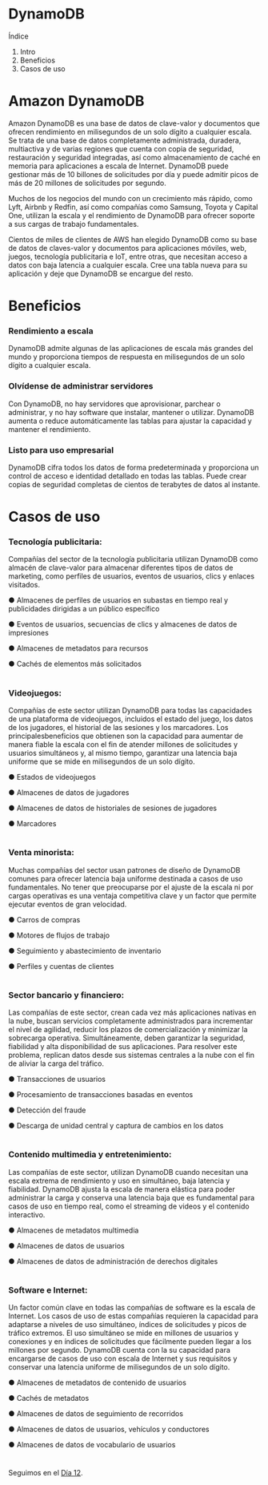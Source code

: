 
# DynamoDB






Índice

1. Intro
2. Beneficios
3. Casos de uso



#
#

# Amazon DynamoDB

Amazon DynamoDB es una base de datos de clave-valor y documentos que ofrecen rendimiento en milisegundos de un solo dígito a cualquier escala. Se trata de una base de datos completamente administrada, duradera, multiactiva y de varias regiones que cuenta con copia de seguridad, restauración y seguridad integradas, así como almacenamiento de caché en memoria para aplicaciones a escala de Internet. 
DynamoDB puede gestionar más de 10 billones de solicitudes por día y puede admitir picos de más de 20 millones de solicitudes por segundo.

Muchos de los negocios del mundo con un crecimiento más rápido, como Lyft, Airbnb y Redfin, así como compañías como Samsung, Toyota y Capital One, utilizan la escala y el rendimiento de DynamoDB para ofrecer soporte a sus cargas de trabajo fundamentales.

Cientos de miles de clientes de AWS han elegido DynamoDB como su base de datos de claves-valor y documentos para aplicaciones móviles, web, juegos, tecnología publicitaria e IoT, entre otras, que necesitan acceso a datos con baja latencia a cualquier escala. Cree una tabla nueva para su aplicación y deje que DynamoDB se encargue del resto.


#
#
# Beneficios

### Rendimiento a escala
DynamoDB admite algunas de las aplicaciones de escala más grandes del mundo y proporciona tiempos de respuesta en milisegundos de un solo dígito a cualquier escala.


### Olvídense de administrar servidores
Con DynamoDB, no hay servidores que aprovisionar, parchear o administrar, y no hay software que instalar, mantener o utilizar. DynamoDB aumenta o reduce automáticamente las tablas para ajustar la capacidad y mantener el rendimiento.



### Listo para uso empresarial
DynamoDB cifra todos los datos de forma predeterminada y proporciona un control de acceso e identidad detallado en todas las
tablas. Puede crear copias de seguridad completas de cientos de terabytes de datos al instante.




#
#

# Casos de uso


### Tecnología publicitaria:
Compañías del sector de la tecnología publicitaria utilizan DynamoDB como almacén de clave-valor para almacenar diferentes tipos
de datos de marketing, como perfiles de usuarios, eventos de usuarios, clics y enlaces visitados.

● Almacenes de perfiles de usuarios en subastas en tiempo real y publicidades dirigidas a un público específico 

● Eventos de usuarios, secuencias de clics y almacenes de datos de impresiones 

● Almacenes de metadatos para recursos

● Cachés de elementos más solicitados

#
### Videojuegos:
Compañías de este sector utilizan DynamoDB para todas las capacidades de una plataforma de videojuegos, incluidos el estado del juego, los datos de los jugadores, el historial de las sesiones y los marcadores. Los principalesbeneficios que obtienen son la capacidad para aumentar de manera fiable la escala con el fin de atender millones de solicitudes y usuarios simultáneos y, al mismo tiempo,
garantizar una latencia baja uniforme que se mide en milisegundos de un solo dígito.

● Estados de videojuegos

● Almacenes de datos de jugadores

● Almacenes de datos de historiales de sesiones de jugadores

● Marcadores


#
### Venta minorista:
Muchas compañías del sector usan patrones de diseño de DynamoDB comunes para ofrecer latencia baja uniforme destinada a casos de uso
fundamentales. No tener que preocuparse por el ajuste de la escala ni por cargas operativas es una ventaja competitiva clave y un factor que permite ejecutar eventos de gran velocidad.

● Carros de compras

● Motores de flujos de trabajo

● Seguimiento y abastecimiento de inventario

● Perfiles y cuentas de clientes

#

### Sector bancario y financiero:
Las compañías de este sector, crean cada vez más aplicaciones nativas en la nube, buscan servicios completamente administrados para
incrementar el nivel de agilidad, reducir los plazos de comercialización y minimizar la sobrecarga operativa. Simultáneamente, deben garantizar la seguridad, fiabilidad y alta disponibilidad de sus aplicaciones. Para resolver este problema, replican datos desde
sus sistemas centrales a la nube con el fin de aliviar la carga del tráfico.

● Transacciones de usuarios

● Procesamiento de transacciones basadas en eventos

● Detección del fraude

● Descarga de unidad central y captura de cambios en los datos


#

### Contenido multimedia y entretenimiento:
Las compañías de este sector, utilizan DynamoDB cuando necesitan una escala extrema de rendimiento y uso en simultáneo, baja latencia y fiabilidad. DynamoDB ajusta la escala de manera elástica para poder administrar la carga y conserva una latencia baja que es fundamental para casos de uso en tiempo real, como el streaming de videos y el contenido interactivo.

● Almacenes de metadatos multimedia

● Almacenes de datos de usuarios

● Almacenes de datos de administración de derechos digitales

#

### Software e Internet: 
Un factor común clave en todas las compañías de software es la escala de Internet. Los casos de uso de estas compañías requieren la capacidad para adaptarse a niveles de uso simultáneo, índices de solicitudes y picos de tráfico extremos. El uso simultáneo se mide en millones de usuarios y conexiones y en índices de solicitudes que fácilmente pueden llegar a los millones por segundo. DynamoDB cuenta con la su capacidad para encargarse de casos de uso con escala de Internet y sus requisitos y conservar una latencia uniforme de milisegundos de un solo dígito. 

● Almacenes de metadatos de contenido de usuarios

● Cachés de metadatos

● Almacenes de datos de seguimiento de recorridos

● Almacenes de datos de usuarios, vehículos y conductores

● Almacenes de datos de vocabulario de usuarios







#
#
#
#
#

Seguimos en el [Día 12](day12.md).
